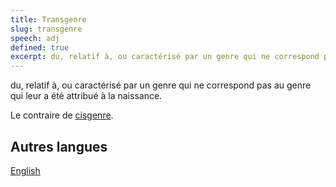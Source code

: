 ```yaml
---
title: Transgenre
slug: transgenre
speech: adj
defined: true
excerpt: du, relatif à, ou caractérisé par un genre qui ne correspond pas au genre qui leur a été attribué à la naissance.
---
```


du, relatif à, ou caractérisé par un genre qui ne correspond pas au genre qui leur a été attribué à la naissance.

Le contraire de [cisgenre](/definitions/fr_FR/cisgenre).

## Autres langues

[English](/definitions/transgender)

